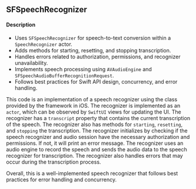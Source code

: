 ## SFSpeechRecognizer

#### Description

- Uses `SFSpeechRecognizer` for speech-to-text conversion within a `SpeechRecognizer` actor.
- Adds methods for starting, resetting, and stopping transcription.
- Handles errors related to authorization, permissions, and recognizer unavailability.
- Implements speech processing using `AVAudioEngine` and `SFSpeechAudioBufferRecognitionRequest`.
- Follows best practices for Swift API design, concurrency, and error handling.

This code is an implementation of a speech recognizer using the class provided by the framework in iOS. The recognizer is implemented as an `actor`, which can be observed by `SwiftUI` views for updating the UI. The recognizer has a `transcript` property that contains the current transcription of the speech. The recognizer also has methods for `starting`, `resetting`, and `stopping` the transcription. The recognizer initializes by checking if the speech recognizer and audio session have the necessary authorization and permissions. If not, it will print an error message. The recognizer uses an audio engine to record the speech and sends the audio data to the speech recognizer for transcription. The recognizer also handles errors that may occur during the transcription process. 

Overall, this is a well-implemented speech recognizer that follows best practices for error handling and concurrency. 
